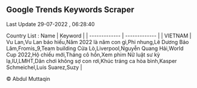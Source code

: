 

## Google Trends Keywords Scraper 
 
Last Update 29-07-2022 , 06:28:40

Country List :
 Name  | Keyword |
| ------------- | ------------- |
| VIETNAM | Vu Lan,Vu Lan báo hiếu,Năm 2022 là năm con gì,Phi nhung,Lê Dương Bảo Lâm,Fromis_9,Team building Cửa Lò,Liverpool,Nguyễn Quang Hải,World Cup 2022,Hộ chiếu mới,Tháng cô hồn,Xem phim Nữ luật sư kỳ lạ,IU,LMHT,Dân chơi không sợ con rơi,Khúc tráng ca hòa bình,Kasper Schmeichel,Luis Suarez,Suzy |



© Abdul Muttaqin 
